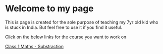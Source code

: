 <html>
<head>
<title>Supriyo Mani</title>
</head>
<body>

<h1>Welcome to my page</h1>
<p>This is page is created for the sole purpose of teaching my 7yr old kid who is stuck in India. But feel free to use it if you find it useful.</p>

<p>Click on the below links for the course you want to work on<p>
<a href="/class1/substraction.html">Class 1 Maths - Substraction</a>
</body>
</html>
